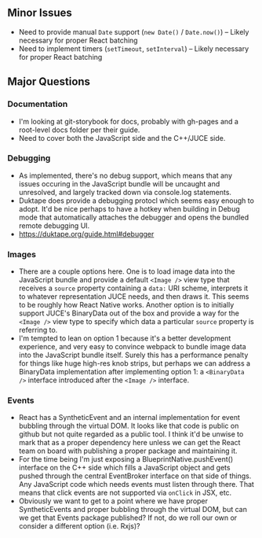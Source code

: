 ## Minor Issues
* Need to provide manual `Date` support (`new Date()` / `Date.now()`) – Likely necessary for proper React batching
* Need to implement timers (`setTimeout`, `setInterval`) – Likely necessary for proper React batching

## Major Questions

### Documentation
* I'm looking at git-storybook for docs, probably with gh-pages and a root-level docs folder per
  their guide.
* Need to cover both the JavaScript side and the C++/JUCE side.

### Debugging
* As implemented, there's no debug support, which means that any issues occuring
  in the JavaScript bundle will be uncaught and unresolved, and largely tracked down
  via console.log statements.
* Duktape does provide a debugging protocl which seems easy enough to adopt. It'd
  be nice perhaps to have a hotkey when building in Debug mode that automatically
  attaches the debugger and opens the bundled remote debugging UI.
* https://duktape.org/guide.html#debugger

### Images
* There are a couple options here. One is to load image data into the JavaScript
  bundle and provide a default `<Image />` view type that receives a `source` property
  containing a `data:` URI scheme, interprets it to whatever representation JUCE needs,
  and then draws it. This seems to be roughly how React Native works.
  Another option is to initially support JUCE's BinaryData out of the
  box and provide a way for the `<Image />` view type to specify which data a particular
  `source` property is referring to.
* I'm tempted to lean on option 1 because it's a better development experience, and very
  easy to convince webpack to bundle image data into the JavaScript bundle itself. Surely
  this has a performance penalty for things like huge high-res knob strips, but perhaps we
  can address a BinaryData implementation after implementing option 1: a `<BinaryData />` interface
  introduced after the `<Image />` interface.

### Events
* React has a SyntheticEvent and an internal implementation for event bubbling through the
  virtual DOM. It looks like that code is public on github but not quite regarded as a public
  tool. I think it'd be unwise to mark that as a proper dependency here unless we can get the
  React team on board with publishing a proper package and maintaining it.
* For the time being I'm just exposing a BlueprintNative.pushEvent() interface on the C++ side
  which fills a JavaScript object and gets pushed through the central EventBroker interface on
  that side of things. Any JavaScript code which needs events must listen through there. That means
  that click events are not supported via `onClick` in JSX, etc.
* Obviously we want to get to a point where we have proper SyntheticEvents and proper bubbling through
  the virtual DOM, but can we get that Events package published? If not, do we roll our own or consider
  a different option (i.e. Rxjs)?
